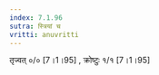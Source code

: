 ```yaml
---
index: 7.1.96
sutra: स्त्रियां च
vritti: anuvritti
---
```


तृज्वत् ०/० [7।1।95] , क्रोष्टुः १/१ [7।1।95]